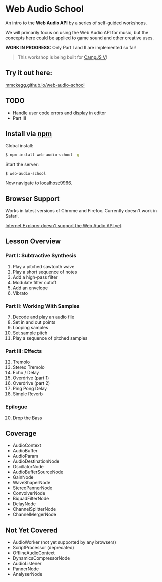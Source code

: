 Web Audio School
===

An intro to the **Web Audio API** by a series of self-guided workshops.

We will primarily focus on using the Web Audio API for music, but the concepts here could be applied to game sound and other creative uses.

**WORK IN PROGRESS:** Only Part I and II are implemented so far!

> This workshop is being built for [CampJS V](http://v.campjs.com/)!

## Try it out here:

[mmckegg.github.io/web-audio-school](http://mmckegg.github.io/web-audio-school/)

## TODO

- Handle user code errors and display in editor
- Part III

## Install via [npm](https://www.npmjs.com/package/web-audio-school)

Global install:

```bash
$ npm install web-audio-school -g
```

Start the server:

```
$ web-audio-school
```

Now navigate to [localhost:9966](http://localhost:9966).

## Browser Support

Works in latest versions of Chrome and Firefox. Currently doesn't work in Safari.

[Internet Explorer doesn't support the Web Audio API yet](https://status.modern.ie/webaudioapi).

## Lesson Overview

### Part I: Subtractive Synthesis

1. Play a pitched sawtooth wave
2. Play a short sequence of notes
3. Add a high-pass filter
4. Modulate filter cutoff
5. Add an envelope
6. Vibrato

### Part II: Working With Samples

7. Decode and play an audio file
8. Set in and out points
9. Looping samples
10. Set sample pitch
11. Play a sequence of pitched samples

### Part III: Effects

12. Tremolo
13. Stereo Tremolo
14. Echo / Delay
16. Overdrive (part 1)
17. Overdrive (part 2)
18. Ping Pong Delay
19. Simple Reverb

### Epilogue

20. Drop the Bass

## Coverage

- AudioContext
- AudioBuffer
- AudioParam
- AudioDestinationNode
- OscillatorNode
- AudioBufferSourceNode
- GainNode
- WaveShaperNode
- StereoPannerNode
- ConvolverNode
- BiquadFilterNode
- DelayNode
- ChannelSplitterNode
- ChannelMergerNode

## Not Yet Covered

- AudioWorker (not yet supported by any browsers)
- ScriptProcessor (deprecated)
- OfflineAudioContext
- DynamicsCompressorNode
- AudioListener
- PannerNode
- AnalyserNode
